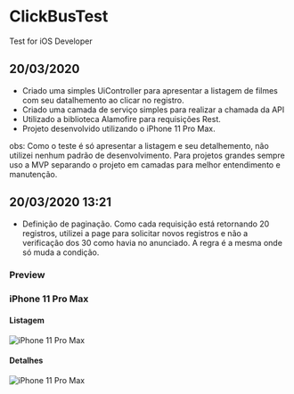 # ClickBusTest
Test for iOS Developer

## 20/03/2020

- Criado uma simples UiController para apresentar a listagem de filmes com seu datalhemento ao clicar no registro.
- Criado uma camada de serviço simples para realizar a chamada da API
- Utilizado a biblioteca Alamofire para requisições Rest.
- Projeto desenvolvido utilizando o iPhone 11 Pro Max. 

obs: Como o teste é só apresentar a listagem e seu detalhemento, não utilizei nenhum padrão de desenvolvimento. 
Para projetos grandes sempre uso a MVP separando o projeto em camadas para melhor entendimento e manutenção.

## 20/03/2020 13:21

- Definição de paginação. Como cada requisição está retornando 20 registros, utilizei a page para solicitar novos registros e não a verificação dos 30 como havia no anunciado. A regra é a mesma onde só muda a condição.

### Preview 

### iPhone 11 Pro Max

#### Listagem

![iPhone 11 Pro Max](https://i.imgur.com/iUF8O9M.png)

#### Detalhes

![iPhone 11 Pro Max](https://i.imgur.com/ZX96gtq.png)

